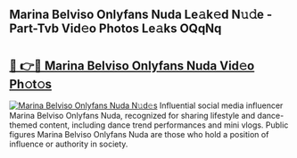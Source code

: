 ## Marina Belviso Onlyfans Nuda Le𝚊k𝚎d N𝚞𝚍e - Part-Tvb Vid𝚎o Photos Le𝚊ks OQqNq

# <h2><a href="http://fbea5u.evod.top/?m=Marina+Belviso+Onlyfans+Nuda">🔗 👉🔴 Marina Belviso Onlyfans Nuda Vid𝚎o Ph𝚘t𝚘s</a></h2>

[![Marina Belviso Onlyfans Nuda N𝚞d𝚎s](https://i.imgur.com/8V9OHl7.gif)](http://fbea5u.evod.top/?m=Marina+Belviso+Onlyfans+Nuda)
Influential social media influencer Marina Belviso Onlyfans Nuda, recognized for sharing lifestyle and dance-themed content, including dance trend performances and mini vlogs. Public figures Marina Belviso Onlyfans Nuda are those who hold a position of influence or authority in society. 
